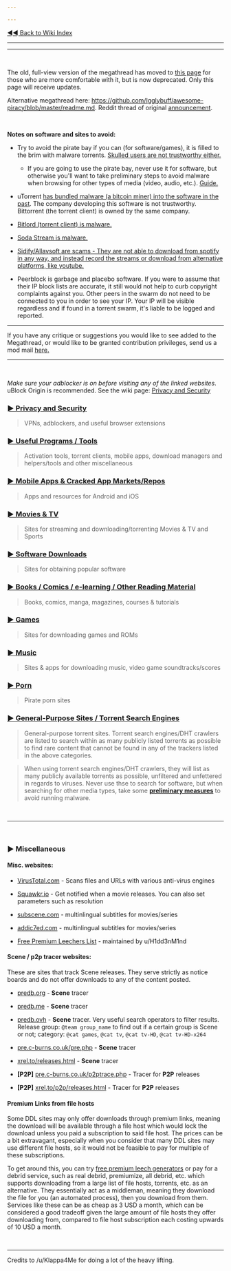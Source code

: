 ---
---
[◄◄ Back to Wiki Index](https://www.reddit.com/r/Piracy/wiki/index)

---
---

&nbsp;

The old, full-view version of the megathread has moved to [this page](https://www.reddit.com/r/Piracy/wiki/full_view_megathread) for those who are more comfortable with it, but is now deprecated. Only this page will receive updates.

Alternative megathread here: https://github.com/Igglybuff/awesome-piracy/blob/master/readme.md. Reddit thread of original [announcement](https://old.reddit.com/r/Piracy/comments/9nontk/awesome_piracy_a_curated_list_of_awesome_warez/).

&nbsp;

**Notes on software and sites to avoid:**

* Try to avoid the pirate bay if you can (for software/games), it is filled to the brim with malware torrents. [Skulled users are not trustworthy either.](https://www.reddit.com/r/Piracy/comments/cxbn33/psa_ransomware_all_current_vegas_pro_17_torrents/)

  * If you are going to use the pirate bay, never use it for software, but otherwise you'll want to take preliminary steps to avoid malware when browsing for other types of media (video, audio, etc.). [Guide.](https://www.reddit.com/r/Piracy/wiki/browsing_and_downloading_guide)

* uTorrent [has bundled malware (a bitcoin miner) into the software in the past](https://www.trustedreviews.com/news/utorrent-silently-installing-bundled-bitcoin-mining-software-2931825). The company developing this software is not trustworthy. Bittorrent (the torrent client) is owned by the same company.

* [Bitlord \(torrent client\) is malware.](https://www.reddit.com/r/torrents/comments/1yb8kf/warning_do_not_download_bitlord_it_has_major/)

* [Soda Stream is malware.](https://www.reddit.com/r/Piracy/comments/8q2pg3/anyone_who_can_explain_why_soda_player_is/)

* [Sidify/Allavsoft are scams - They are not able to download from spotify in any way, and instead record the streams or download from alternative platforms, like youtube.](https://www.reddit.com/r/Piracy/comments/6l2lwh/any_experience_with_sidify/)

* Peerblock is garbage and placebo software. If you were to assume that their IP block lists are accurate, it still would not help to curb copyright complaints against you. Other peers in the swarm do not need to be connected to you in order to see your IP. Your IP will be visible regardless and if found in a torrent swarm, it's liable to be logged and reported.


---

If you have any critique or suggestions you would like to see added to the Megathread, or would like to be granted contribution privileges, send us a mod mail [here.](https://www.reddit.com/message/compose?to=%2Fr%2FPiracy&subject=Megathread%20suggestion)


---
&nbsp;

*Make sure your adblocker is on before visiting any of the linked websites*. uBlock Origin is recommended. See the wiki page: [Privacy and Security](https://www.reddit.com/r/Piracy/wiki/megathread/privacy_and_security)


### [► Privacy and Security](https://www.reddit.com/r/Piracy/wiki/megathread/privacy_and_security)
 > VPNs, adblockers, and useful browser extensions

### [► Useful Programs / Tools](https://www.reddit.com/r/Piracy/wiki/megathread/tools)
 > Activation tools, torrent clients, mobile apps, download managers and helpers/tools and other miscellaneous

### [► Mobile Apps & Cracked App Markets/Repos](https://www.reddit.com/r/Piracy/wiki/megathread/mobile_apps_and_repos)
 > Apps and resources for Android and iOS

### [► Movies & TV](https://www.reddit.com/r/Piracy/wiki/megathread/movies_and_tv)
 > Sites for streaming and downloading/torrenting Movies & TV and Sports

### [► Software Downloads](https://www.reddit.com/r/Piracy/wiki/megathread/software_downloads)
 > Sites for obtaining popular software

### [► Books / Comics / e-learning / Other Reading Material](https://reddit.com/r/Piracy/wiki/megathread/reading_material_and_elearning)
 > Books, comics, manga, magazines, courses & tutorials

### [► Games](https://reddit.com/r/Piracy/wiki/megathread/games)
 > Sites for downloading games and ROMs

### [► Music](https://reddit.com/r/Piracy/wiki/megathread/music)
 > Sites & apps for downloading music, video game soundtracks/scores

### [► Porn](https://reddit.com/r/Piracy/wiki/megathread/porn)
 > Pirate porn sites

### [► General-Purpose Sites / Torrent Search Engines](https://reddit.com/r/Piracy/wiki/megathread/general_sites_and_search_engines)
 > General-purpose torrent sites. Torrent search engines/DHT crawlers are listed to search within as many publicly listed torrents as possible to find rare content that cannot be found in any of the trackers listed in the above categories.
 >
 > When using torrent search engines/DHT crawlers, they will list as many publicly available torrents as possible, unfiltered and unfettered in regards to viruses. Never use thse to search for software, but when searching for other media types, take some [**preliminary measures**](https://www.reddit.com/r/Piracy/wiki/browsing_and_downloading_guide) to avoid running malware.

&nbsp;

---

&nbsp;

### ► Miscellaneous

#### **Misc. websites**:

* [VirusTotal.com](https://www.virustotal.com/) - Scans files and URLs with various anti-virus engines
* [Squawkr.io](https://www.squawkr.io/) - Get notified when a movie releases. You can also set parameters such as resolution
* [subscene.com](https://subscene.com/) - multinlingual subtitles for movies/series
* [addic7ed.com](http://www.addic7ed.com/) - multinlingual subtitles for movies/series
* [Free Premium Leechers List](https://filehostlist.miraheze.org) - maintained by u/H1dd3nM1nd

#### **Scene / p2p tracer websites**:

These are sites that track Scene releases. They serve strictly as notice boards and do not offer downloads to any of the content posted.

* [predb.org](http://predb.org/) - **Scene** tracer
* [predb.me](https://predb.me/) - **Scene** tracer
* [predb.ovh](https://predb.ovh/) - **Scene** tracer. Very useful search operators to filter results. Release group: `@team group_name` to find out if a certain group is Scene or not; category: `@cat games`, `@cat tv`, `@cat tv-HD`, `@cat tv-HD-x264`
* [pre.c-burns.co.uk/pre.php](http://pre.c-burns.co.uk/pre.php) - **Scene** tracer
* [xrel.to/releases.html](https://www.xrel.to/releases.html) - **Scene** tracer
* **[P2P]** [pre.c-burns.co.uk/p2ptrace.php](http://pre.c-burns.co.uk/p2ptrace.php) - Tracer for **P2P** releases
* **[P2P]** [xrel.to/p2p/releases.html](https://www.xrel.to/p2p/releases.html) - Tracer for **P2P** releases


#### **Premium Links from file hosts**

Some DDL sites may only offer downloads through premium links, meaning the download will be available through a file host which would lock the download unless you paid a subscription to said file host. The prices can be a bit extravagant, especially when you consider that many DDL sites may use different file hosts, so it would not be feasible to pay for multiple of these subscriptions.

To get around this, you can try [free premium leech generators](https://filehostlist.miraheze.org/wiki/Free_Premium_Leeches) or pay for a debrid service, such as real debrid, premiumize, all debrid, etc. which supports downloading from a large list of file hosts, torrents, etc. as an alternative. They essentially act as a middleman, meaning they download the file for you (an automated process), then you download from them. Services like these can be as cheap as 3 USD a month, which can be considered a good tradeoff given the large amount of file hosts they offer downloading from, compared to file host subscription each costing upwards of 10 USD a month.

&nbsp;




---


Credits to /u/Klappa4Me for doing a lot of the heavy lifting.

&nbsp;